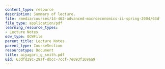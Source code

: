 ```yaml
---
content_type: resource
description: Summary of lecture.
file: /media/courses/14-462-advanced-macroeconomics-ii-spring-2004/63dfd29c29afdbcc7ccf7e093f169aa9_aiyagari_g_smith.pdf
file_type: application/pdf
learning_resource_types:
- Lecture Notes
ocw_type: OCWFile
parent_title: Lecture Notes
parent_type: CourseSection
resourcetype: Document
title: aiyagari_g_smith.pdf
uid: 63dfd29c-29af-dbcc-7ccf-7e093f169aa9
---
```

